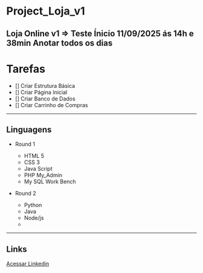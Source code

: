 # Project_Loja_v1
Loja Online v1 => Teste
Ínicio 11/09/2025 ás 14h e 38min
Anotar todos os dias
---

# Tarefas
- [] Criar Estrutura Básica
- [] Criar Página Inicial
- [] Criar Banco de Dados
- [] Criar Carrinho de Compras

***
## Linguagens
- Round 1
    - HTML 5
    - CSS 3
    - Java Script
    - PHP My_Admin
    - My SQL Work Bench

- Round 2
    - Python
    - Java
    - Node/js
    -  

***
## Links
[Acessar Linkedin](https://www.linkedin.com/in/joseph-vt-98460a35a/)